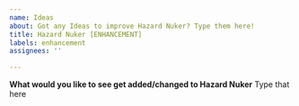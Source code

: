 ```yaml
---
name: Ideas
about: Got any Ideas to improve Hazard Nuker? Type them here!
title: Hazard Nuker [ENHANCEMENT]
labels: enhancement
assignees: ''

---
```


**What would you like to see get added/changed to Hazard Nuker**
Type that here
